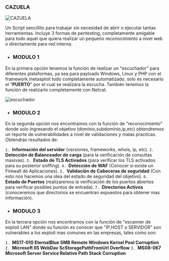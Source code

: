 ### CAZUELA

![CAZUELA](https://user-images.githubusercontent.com/59061779/94367297-0d407580-00de-11eb-94ae-a6b6ce39545b.png)

Un Script sencillito para trabajar sin necesidad de abrir o ejecutar tantas herramientas. Incluye 3 formas de pentesting, completamente amigable para todo aquel que quiera realizar un pequeño reconocimiento a nivel web o directamente para red interna.

- ### **MODULO 1** 
En la primera opción tenemos la función de realizar un "escuchador" para diferentes plataformas, ya sea para payloads Windows, Linux y PHP con el framework metasploit todo completamente automatizado, solo es necesario el "**PUERTO**" por el cual se realizara la escucha. También tenemos la función de realizarlo completamente con Netcat. 

![escuchador](https://user-images.githubusercontent.com/59061779/94367996-2519f880-00e2-11eb-9211-16f025a9f3ba.png)

- ### **MODULO 2** 
En la segunda opción nos encontramos con la función de "reconocimiento" donde solo ingresando el objetivo (dominio,subdominio,ip,etc) obtendremos un reporte de vulnerabilidades a nivel de validaciones y malas practicas. Obtendrás resultados de:

`1. `**Información del servidor** (versiones, frameworks, whois, ip, etc).
`2. `**Detección de Balanceador de carga** (para la verificación de consultas masivas).
`3. `**Estado de TLS Activados** (para verificar los TLS activados para su posterior sniffing).
`4. `**Detección de WAF** (Conocer si existe un Firewall de Aplicaciones).
`5. `**Validación de Cabeceras de seguridad** (Con esto nos hacemos una idea del estado de seguridad del objetivo).
`6. `**Estado de Puertos** (realizaremos la verificación de los puertos abiertos para verificar posibles puntos de entrada).
`7. `**Directorios Activos** (conoceremos que directorios se encuentran expuestos para obtener mas información).


- ### **MODULO 3**
En la tercera opción nos encontramos con la función de "escanner de exploit LAN" donde su función es conocer que "IP,HOST o SERVIDOR" son vulnerables a los exploit mas comunes en las empresas, tales como son: 

`1. `**MS17-010 EternalBlue SMB Remote Windows Kernel Pool Corruption**
`2. `**Microsoft IIS WebDav ScStoragePathFromUrl Overflow**
`3. `**MS08-067 Microsoft Server Service Relative Path Stack Corruption** 
